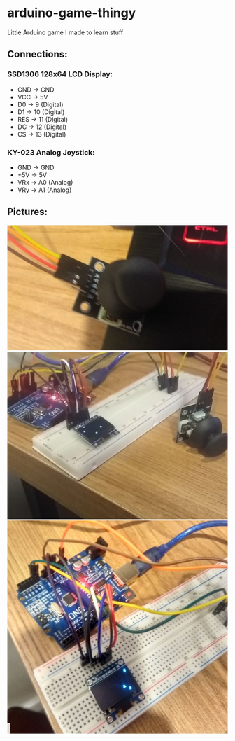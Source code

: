 # arduino-game-thingy

Little Arduino game I made to learn stuff

## Connections:
### SSD1306 128x64 LCD Display:
  - GND -> GND
  - VCC -> 5V
  - D0  -> 9  (Digital)
  - D1  -> 10 (Digital)
  - RES -> 11 (Digital)
  - DC  -> 12 (Digital)
  - CS  -> 13 (Digital)
  
### KY-023 Analog Joystick:
  - GND -> GND
  - +5V -> 5V
  - VRx -> A0 (Analog)
  - VRy -> A1 (Analog)

## Pictures:
  ![pic4](pics/pic4.png)
  ![pic5](pics/pic5.png)
  ![pic3](pics/pic3.png)
